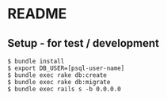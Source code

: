 # README

## Setup - for test / development

    $ bundle install
    $ export DB_USER=[psql-user-name]
    $ bundle exec rake db:create
    $ bundle exec rake db:migrate
    $ bundle exec rails s -b 0.0.0.0

